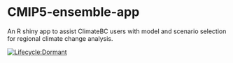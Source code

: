 # CMIP5-ensemble-app

An R shiny app to assist ClimateBC users with model and scenario selection for regional climate change analysis. 

[![Lifecycle:Dormant](https://img.shields.io/badge/Lifecycle-Dormant-ff7f2a)](<Redirect-URL>)
